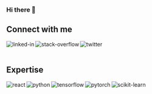 ### Hi there 👋

## Connect with me
[<img align="left" alt="linked-in" src="https://img.shields.io/badge/linkedin-%230077B5.svg?&style=for-the-badge&logo=linkedin&logoColor=white" />](https://www.linkedin.com/in/olivieryatrides/)

[<img align="left" alt="stack-overflow" src="https://img.shields.io/badge/stack%20overflow-FE7A16?logo=stack-overflow&logoColor=white&style=for-the-badge" />](https://stackoverflow.com/users/16268050/olivier-yatrid%c3%a8s)
[<img align="left" alt="twitter" src="https://img.shields.io/badge/twitter-%231DA1F2.svg?&style=for-the-badge&logo=twitter&logoColor=white" />](https://twitter.com/Stradis_O)
<br>
<br>
## Expertise
<img align="left" alt="react" src="https://img.shields.io/badge/react%20-%2320232a.svg?&style=for-the-badge&logo=react&logoColor=%2361DAFB" />
<img align="left" alt="python" src="https://img.shields.io/badge/python-FBE468.svg?&style=for-the-badge&logo=python&logoColor=blue" />
<img align="left" alt="tensorflow" src="https://img.shields.io/badge/tensorflow-424F66?&style=for-the-badge&logo=tensorflow&logoColor=orange" />
<img align="left" alt="pytorch" src="https://img.shields.io/badge/pytorch-391C65?&style=for-the-badge&logo=pytorch&logoColor=red" />
<img align="left" alt="scikit-learn" src="https://img.shields.io/badge/scikit--learn-F89939?&style=for-the-badge&logo=scikitlearn&logoColor=318CB9" />
<br>
<br>
